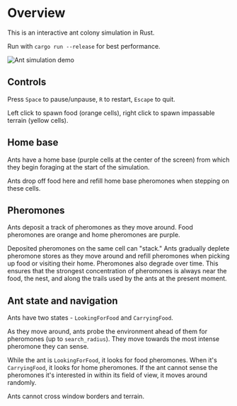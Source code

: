 # Overview

This is an interactive ant colony simulation in Rust.

Run with `cargo run --release` for best performance.

![Ant simulation demo](demo.gif)

## Controls

Press `Space` to pause/unpause, `R` to restart, `Escape` to quit.

Left click to spawn food (orange cells), right click to spawn impassable terrain (yellow cells).

## Home base

Ants have a home base (purple cells at the center of the screen) from which they begin foraging at the start of the
simulation.

Ants drop off food here and refill home base pheromones when stepping on these cells.

## Pheromones

Ants deposit a track of pheromones as they move around. Food pheromones are orange and home pheromones are purple.

Deposited pheromones on the same cell can "stack."
Ants gradually deplete pheromone stores as they move around and refill pheromones when picking up food or visiting their
home. Pheromones also degrade over time. This ensures that the strongest concentration of pheromones is always near the
food, the nest, and along the trails used
by the ants at the present moment.

## Ant state and navigation

Ants have two states - `LookingForFood` and `CarryingFood`.

As they move around, ants probe the environment ahead of them for pheromones (up to `search_radius`). They move towards
the most intense pheromone they can sense.

While the ant is `LookingForFood`, it looks for food pheromones. When it's `CarryingFood`, it looks for home pheromones.
If the ant cannot sense the pheromones it's interested in within its field of view, it moves around randomly.

Ants cannot cross window borders and terrain.
